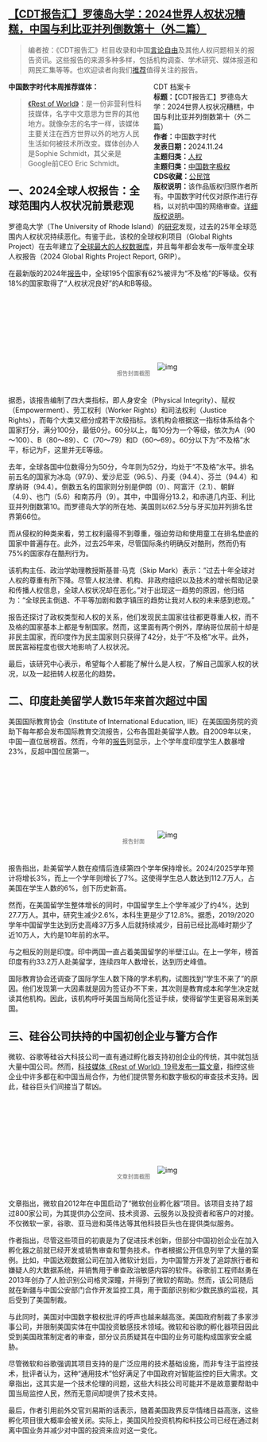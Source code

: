 <!--1732534155000-->
[【CDT报告汇】罗德岛大学：2024世界人权状况糟糕，中国与利比亚并列倒数第十（外二篇）](https://chinadigitaltimes.net/chinese/713403.html)
------

<blockquote><p>编者按：《CDT报告汇》栏目收录和中国<a href="https://chinadigitaltimes.net/space/言论自由">言论自由</a>及其他人权问题相关的报告资讯。这些报告的来源多种多样，包括机构调查、学术研究、媒体报道和网民汇集等等。也欢迎读者向我们<a href="https://chinadigitaltimes.net/chinese/telegrambot">推荐</a>值得关注的报告。</p></blockquote><div style="width:42%;float:right;padding-left:20px"><div class="su-spoiler su-spoiler-style-fancy su-spoiler-icon-chevron-circle" data-scroll-offset="0" data-anchor-in-url="no"><div class="su-spoiler-title" tabindex="0" role="button"><span class="su-spoiler-icon"></span>CDT 档案卡</div><div class="su-spoiler-content su-u-clearfix su-u-trim"><strong>标题：</strong>【CDT报告汇】罗德岛大学：2024世界人权状况糟糕，中国与利比亚并列倒数第十（外二篇）<br><strong>作者：</strong>中国数字时代<br><strong>发表日期：</strong>2024.11.24<br><strong>主题归类：</strong><a href="https://chinadigitaltimes.net/space/人权" target="_blank">人权</a><br><strong>主题归类：</strong><a href="https://chinadigitaltimes.net/space/中国数字极权" target="_blank">中国数字极权</a><br><strong>CDS收藏：</strong><a href="https://chinadigitaltimes.net/space/%E5%85%AC%E6%B0%91%E9%A6%86" target="_blank" rel="noopener">公民馆</a><br><strong>版权说明：</strong>该作品版权归原作者所有。中国数字时代仅对原作进行存档，以对抗中国的网络审查。<a href="https://chinadigitaltimes.net/chinese/copyright">详细版权说明</a>。</div></div></div><p><strong>中国数字时代本周推荐媒体：</strong></p><blockquote><p><a href="https://restofworld.org/">《Rest of World》</a>：是一份非营利性科技媒体，名字中文意思为世界的其他地方。就像杂志的名字一样，该媒体主要关注在西方世界以外的地方人民生活如何被技术所改变。媒体创办人是Sophie Schmidt，其父亲是Google前CEO Eric Schmidt。</p></blockquote><h2>一、2024全球人权报告：全球范围内人权状况前景悲观</h2><p>罗德岛大学（The University of Rhode Island）的<a href="https://www.uri.edu/news/2024/11/uri-based-report-sheds-light-on-human-rights-abuses-worldwide/">研究</a>发现，过去的25年全球范围内人权状况持续恶化。有鉴于此，该校的全球权利项目（Global Rights Project）在去年建立了<a href="https://cirights.com/">全球最大的人权数据库</a>，并且每年都会发布一版年度全球人权报告（2024 Global Rights Project Report, GRIP）。</p><p>在最新版的2024年<a href="https://www.uri.edu/news/2024/11/uri-based-report-sheds-light-on-human-rights-abuses-worldwide/">报告</a>中，全球195个国家有62%被评为“不及格”的F等级。仅有18%的国家取得了“人权状况良好”的A和B等级。</p><p><img decoding="async" src="data:image/svg+xml,%3Csvg%20xmlns='http://www.w3.org/2000/svg'%20viewBox='0%200%200%200'%3E%3C/svg%3E" alt="img" data-lazy-src="https://chinadigitaltimes.net/chinese/files/2024/11/URI-based-report-sheds-light-on-human-rights-abuses-worldwide-–-Rhody_-www.uri_.edu_.png"><noscript><img decoding="async" src="https://chinadigitaltimes.net/chinese/files/2024/11/URI-based-report-sheds-light-on-human-rights-abuses-worldwide-–-Rhody_-www.uri_.edu_.png" alt="img"></noscript></p><span style="font-size: 0.8em;color: #666;display: block;text-align: center;margin-bottom:32px; margin-top: -20px;line-height:22px;">报告封面截图</span><p>据悉，该报告编制了四大类指标，即人身安全（Physical Integrity）、赋权（Empowerment）、劳工权利（Worker Rights）和司法权利（Justice Rights），而每个大类又细分成若干次级指标。该机构会根据这一指标体系给各个国家打分，满分100分，最低0分。60分以上，每10分为一个等级，依次为A（90～100）、B（80～89）、C（70～79）和D（60～69）。60分以下为“不及格”水平，标记为F，这里并无E等级。</p><p>去年，全球各国中位数得分为50分，今年则为52分，均处于“不及格”水平。排名前五名的国家为冰岛（97.9）、爱沙尼亚（96.5）、丹麦（94.4）、芬兰（94.4）和摩纳哥（94.4）。倒数五名的国家则分别是伊朗（0）、阿富汗（2.1）、朝鲜（4.9）、也门（5.6）和南苏丹（9）。其中，中国得分13.2，和赤道几内亚、利比亚并列倒数第10。而罗德岛大学的所在地、美国则以62.5分与牙买加并列排名世界第66位。</p><p>而从侵权的种类来看，劳工权利最得不到尊重，强迫劳动和使用童工在排名垫底的国家中普遍存在。此外，过去25年来，尽管国际条约明确反对酷刑，然而仍有75%的国家存在酷刑行为。</p><p>该机构主任、政治学助理教授斯基普·马克（Skip Mark）表示：“过去十年全球对人权的尊重有所下降。尽管人权法律、机构、非政府组织以及技术的增长帮助记录和传播人权信息，全球人权状况却在恶化。”对于出现这一趋势的原因，他归结为：“全球民主倒退、不平等加剧和数字镇压的趋势让我对人权的未来感到悲观。”</p><p>报告还探讨了政权类型和人权的关系，他们发现民主国家往往都更尊重人权，而不及格的国家基本上都是专制国家。然而，这里面有两个例外，摩纳哥位居前十却是非民主国家，而印度作为民主国家则只获得了42分，处于“不及格”水平。此外，居民富裕程度也很大地影响了人权状况。</p><p>最后，该研究中心表示，希望每个人都能了解什么是人权，了解自己国家人权的状况，以及一起扭转人权恶化的趋势。</p><h2>二、印度赴美留学人数15年来首次超过中国</h2><p>美国国际教育协会（Institute of International Education, IIE）在美国国务院的资助下每年都会发布国际教育交流报告，公布各国赴美留学人数。自2009年以来，中国一直位居榜首。然而，今年的<a href="https://www.iie.org/publications/fall-2024-snapshot-on-international-educational-exchange/">报告</a>则显示，上个学年度印度学生人数暴增23%，反超中国位居第一。</p><p><img decoding="async" src="data:image/svg+xml,%3Csvg%20xmlns='http://www.w3.org/2000/svg'%20viewBox='0%200%200%200'%3E%3C/svg%3E" alt="img" data-lazy-src="https://chinadigitaltimes.net/chinese/files/2024/11/IIE_Fall-2024-Snapshot_Full-Report.jpg"><noscript><img decoding="async" src="https://chinadigitaltimes.net/chinese/files/2024/11/IIE_Fall-2024-Snapshot_Full-Report.jpg" alt="img"></noscript></p><span style="font-size: 0.8em;color: #666;display: block;text-align: center;margin-bottom:32px; margin-top: -20px;line-height:22px;">报告封面</span><p>报告指出，赴美留学人数在疫情后连续第四个学年保持增长。2024/2025学年预计将增长3%，而上一个学年则增长了7%。这使得学生总人数达到112.7万人，占美国在学生人数的6%，创下历史新高。</p><p>然而，在美国留学生整体增长的同时，中国留学生上个学年减少了约4%，达到27.7万人。其中，研究生减少2.6%，本科生更是少了12.8%。据悉，2019/2020学年中国留学生达到历史高峰37万多人后就持续减少，目前已经比高峰时期少了近10万人，大约是10年前的水平。</p><p>与之相反的则是印度。印中两国一直占着美国留学的半壁江山。在上一学年，榜首印度有约33.2万人赴美留学，连续四年人数增长，达到历史峰值。</p><p>国际教育协会还调查了国际学生人数下降的学术机构，试图找到“学生不来了”的原因。他们发现第一大因素就是因为签证办不下来，其次则是教育成本和学生决定就读其他机构。因此，该机构呼吁美国当局简化签证手续，使得留学生更容易来到美国。</p><h2>三、硅谷公司扶持的中国初创企业与警方合作</h2><p>微软、谷歌等硅谷大科技公司一直有通过孵化器支持初创企业的传统，其中就包括大量中国公司。然而，<a href="https://restofworld.org/2024/microsoft-google-chinese-startup-incubator-police-surveillance/zh/#translate">科技媒体《Rest of World》19号发布一篇文章</a>，指控这些企业中许多都在和中国当局合作，为他们提供警务和数字极权的审查技术支持。因此，硅谷巨头们间接当了帮凶。</p><p><img decoding="async" src="data:image/svg+xml,%3Csvg%20xmlns='http://www.w3.org/2000/svg'%20viewBox='0%200%200%200'%3E%3C/svg%3E" alt="img" data-lazy-src="https://chinadigitaltimes.net/chinese/files/2024/11/微软和谷歌孵化器项目支持的中国初创企业与警方合作-Rest-of-World-restofworld.org_.png"><noscript><img decoding="async" src="https://chinadigitaltimes.net/chinese/files/2024/11/微软和谷歌孵化器项目支持的中国初创企业与警方合作-Rest-of-World-restofworld.org_.png" alt="img"></noscript></p><span style="font-size: 0.8em;color: #666;display: block;text-align: center;margin-bottom:32px; margin-top: -20px;line-height:22px;">文章封面截图</span><p>文章指出，微软自2012年在中国启动了“微软创业孵化器”项目。该项目支持了超过800家公司，为其提供办公空间、技术资源、云服务以及投资者和客户的对接。不仅微软一家，谷歌、亚马逊和英伟达等其他科技巨头也在提供类似服务。</p><p>作者指出，尽管这些项目的初衷是为了促进技术创新，但部分中国初创企业在加入孵化器之前就已经开发或销售审查和警务技术。作者根据公开信息列举了大量的案例。比如，中国达观数据公司在加入微软计划后，为中国警方开发了追踪旅行者和嫌疑人的大数据系统，并销售用于审查政治敏感内容的软件。谷歌前工程师赵勇在2013年创办了人脸识别公司格灵深瞳，并得到了微软的帮助。然而，该公司随后就在新疆与中国公安部门合作开发监控工具，用于面部识别和少数民族的监视，其后受到了美国制裁。</p><p>与此同时，美国对中国数字极权批评的呼声也越来越高涨。美国政府制裁了多家涉事公司，并限制美国实体在中国投资敏感技术领域。微软和谷歌的孵化器项目因此受到美国政策制定者的审查，部分议员质疑其在中国的业务可能构成国家安全威胁。</p><p>尽管微软和谷歌强调其项目支持的是广泛应用的技术基础设施，而非专注于监控技术，批评者认为，这种“通用技术”恰好满足了中国政府对智能监控的巨大需求。文章指出，这其实是一个技术伦理的问题，这些大科技公司可能并不是故意要帮助中国当局监控人民，然而无意间却提供了技术支持。</p><p>最后，作者引用前外交官刘易斯的话表示，随着美国政界反华情绪日益高涨，这些孵化项目很大概率会被关闭。实际上，美国风险投资机构和科技公司已经在通过剥离中国业务并减少对中国的投资来应对这一变化。</p><div class="addtoany_share_save_container addtoany_content addtoany_content_bottom"><div class="a2a_kit a2a_kit_size_32 addtoany_list" data-a2a-url="https://chinadigitaltimes.net/chinese/713403.html" data-a2a-title="【CDT报告汇】罗德岛大学：2024世界人权状况糟糕，中国与利比亚并列倒数第十（外二篇）"><a class="a2a_button_facebook" href="https://www.addtoany.com/add_to/facebook?linkurl=https%3A%2F%2Fchinadigitaltimes.net%2Fchinese%2F713403.html&amp;linkname=%E3%80%90CDT%E6%8A%A5%E5%91%8A%E6%B1%87%E3%80%91%E7%BD%97%E5%BE%B7%E5%B2%9B%E5%A4%A7%E5%AD%A6%EF%BC%9A2024%E4%B8%96%E7%95%8C%E4%BA%BA%E6%9D%83%E7%8A%B6%E5%86%B5%E7%B3%9F%E7%B3%95%EF%BC%8C%E4%B8%AD%E5%9B%BD%E4%B8%8E%E5%88%A9%E6%AF%94%E4%BA%9A%E5%B9%B6%E5%88%97%E5%80%92%E6%95%B0%E7%AC%AC%E5%8D%81%EF%BC%88%E5%A4%96%E4%BA%8C%E7%AF%87%EF%BC%89" title="Facebook" rel="nofollow noopener" target="_blank"></a><a class="a2a_button_twitter" href="https://www.addtoany.com/add_to/twitter?linkurl=https%3A%2F%2Fchinadigitaltimes.net%2Fchinese%2F713403.html&amp;linkname=%E3%80%90CDT%E6%8A%A5%E5%91%8A%E6%B1%87%E3%80%91%E7%BD%97%E5%BE%B7%E5%B2%9B%E5%A4%A7%E5%AD%A6%EF%BC%9A2024%E4%B8%96%E7%95%8C%E4%BA%BA%E6%9D%83%E7%8A%B6%E5%86%B5%E7%B3%9F%E7%B3%95%EF%BC%8C%E4%B8%AD%E5%9B%BD%E4%B8%8E%E5%88%A9%E6%AF%94%E4%BA%9A%E5%B9%B6%E5%88%97%E5%80%92%E6%95%B0%E7%AC%AC%E5%8D%81%EF%BC%88%E5%A4%96%E4%BA%8C%E7%AF%87%EF%BC%89" title="Twitter" rel="nofollow noopener" target="_blank"></a><a class="a2a_button_telegram" href="https://www.addtoany.com/add_to/telegram?linkurl=https%3A%2F%2Fchinadigitaltimes.net%2Fchinese%2F713403.html&amp;linkname=%E3%80%90CDT%E6%8A%A5%E5%91%8A%E6%B1%87%E3%80%91%E7%BD%97%E5%BE%B7%E5%B2%9B%E5%A4%A7%E5%AD%A6%EF%BC%9A2024%E4%B8%96%E7%95%8C%E4%BA%BA%E6%9D%83%E7%8A%B6%E5%86%B5%E7%B3%9F%E7%B3%95%EF%BC%8C%E4%B8%AD%E5%9B%BD%E4%B8%8E%E5%88%A9%E6%AF%94%E4%BA%9A%E5%B9%B6%E5%88%97%E5%80%92%E6%95%B0%E7%AC%AC%E5%8D%81%EF%BC%88%E5%A4%96%E4%BA%8C%E7%AF%87%EF%BC%89" title="Telegram" rel="nofollow noopener" target="_blank"></a><a class="a2a_button_reddit" href="https://www.addtoany.com/add_to/reddit?linkurl=https%3A%2F%2Fchinadigitaltimes.net%2Fchinese%2F713403.html&amp;linkname=%E3%80%90CDT%E6%8A%A5%E5%91%8A%E6%B1%87%E3%80%91%E7%BD%97%E5%BE%B7%E5%B2%9B%E5%A4%A7%E5%AD%A6%EF%BC%9A2024%E4%B8%96%E7%95%8C%E4%BA%BA%E6%9D%83%E7%8A%B6%E5%86%B5%E7%B3%9F%E7%B3%95%EF%BC%8C%E4%B8%AD%E5%9B%BD%E4%B8%8E%E5%88%A9%E6%AF%94%E4%BA%9A%E5%B9%B6%E5%88%97%E5%80%92%E6%95%B0%E7%AC%AC%E5%8D%81%EF%BC%88%E5%A4%96%E4%BA%8C%E7%AF%87%EF%BC%89" title="Reddit" rel="nofollow noopener" target="_blank"></a><a class="a2a_button_whatsapp" href="https://www.addtoany.com/add_to/whatsapp?linkurl=https%3A%2F%2Fchinadigitaltimes.net%2Fchinese%2F713403.html&amp;linkname=%E3%80%90CDT%E6%8A%A5%E5%91%8A%E6%B1%87%E3%80%91%E7%BD%97%E5%BE%B7%E5%B2%9B%E5%A4%A7%E5%AD%A6%EF%BC%9A2024%E4%B8%96%E7%95%8C%E4%BA%BA%E6%9D%83%E7%8A%B6%E5%86%B5%E7%B3%9F%E7%B3%95%EF%BC%8C%E4%B8%AD%E5%9B%BD%E4%B8%8E%E5%88%A9%E6%AF%94%E4%BA%9A%E5%B9%B6%E5%88%97%E5%80%92%E6%95%B0%E7%AC%AC%E5%8D%81%EF%BC%88%E5%A4%96%E4%BA%8C%E7%AF%87%EF%BC%89" title="WhatsApp" rel="nofollow noopener" target="_blank"></a><a class="a2a_button_email" href="https://www.addtoany.com/add_to/email?linkurl=https%3A%2F%2Fchinadigitaltimes.net%2Fchinese%2F713403.html&amp;linkname=%E3%80%90CDT%E6%8A%A5%E5%91%8A%E6%B1%87%E3%80%91%E7%BD%97%E5%BE%B7%E5%B2%9B%E5%A4%A7%E5%AD%A6%EF%BC%9A2024%E4%B8%96%E7%95%8C%E4%BA%BA%E6%9D%83%E7%8A%B6%E5%86%B5%E7%B3%9F%E7%B3%95%EF%BC%8C%E4%B8%AD%E5%9B%BD%E4%B8%8E%E5%88%A9%E6%AF%94%E4%BA%9A%E5%B9%B6%E5%88%97%E5%80%92%E6%95%B0%E7%AC%AC%E5%8D%81%EF%BC%88%E5%A4%96%E4%BA%8C%E7%AF%87%EF%BC%89" title="Email" rel="nofollow noopener" target="_blank"></a><a class="a2a_button_copy_link" href="https://www.addtoany.com/add_to/copy_link?linkurl=https%3A%2F%2Fchinadigitaltimes.net%2Fchinese%2F713403.html&amp;linkname=%E3%80%90CDT%E6%8A%A5%E5%91%8A%E6%B1%87%E3%80%91%E7%BD%97%E5%BE%B7%E5%B2%9B%E5%A4%A7%E5%AD%A6%EF%BC%9A2024%E4%B8%96%E7%95%8C%E4%BA%BA%E6%9D%83%E7%8A%B6%E5%86%B5%E7%B3%9F%E7%B3%95%EF%BC%8C%E4%B8%AD%E5%9B%BD%E4%B8%8E%E5%88%A9%E6%AF%94%E4%BA%9A%E5%B9%B6%E5%88%97%E5%80%92%E6%95%B0%E7%AC%AC%E5%8D%81%EF%BC%88%E5%A4%96%E4%BA%8C%E7%AF%87%EF%BC%89" title="Copy Link" rel="nofollow noopener" target="_blank"></a><a class="a2a_dd addtoany_share_save addtoany_share" href="https://www.addtoany.com/share"></a></div></div>
